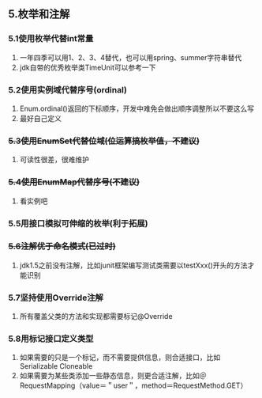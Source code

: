 ## 5.枚举和注解

### 5.1使用枚举代替int常量

1. 一年四季可以用1、2、3、4替代，也可以用spring、summer字符串替代
2. jdk自带的优秀枚举类TimeUnit可以参考一下

### 5.2使用实例域代替序号(ordinal)

1. Enum.ordinal()返回的下标顺序，开发中难免会做出顺序调整所以不要这么写
2. 最好自己定义

### ~~5.3使用EnumSet代替位域(位运算搞枚举值，不建议)~~

1. 可读性很差，很难维护

### ~~5.4使用EnumMap代替序号(不建议)~~

1. 看实例吧

### 5.5用接口模拟可伸缩的枚举(利于拓展)

### ~~5.6注解优于命名模式(已过时)~~

1. jdk1.5之前没有注解，比如junit框架编写测试类需要以testXxx()开头的方法才能识别

### 5.7坚持使用Override注解

1. 所有覆盖父类的方法和实现都需要标记@Override

### 5.8用标记接口定义类型

1. 如果需要的只是一个标记，而不需要提供信息，则合适接口，比如Serializable Cloneable
2. 如果需要为某些类添加一些静态信息，则更合适注解，比如＠RequestMapping（value＝＂user＂，method＝RequestMethod.GET）